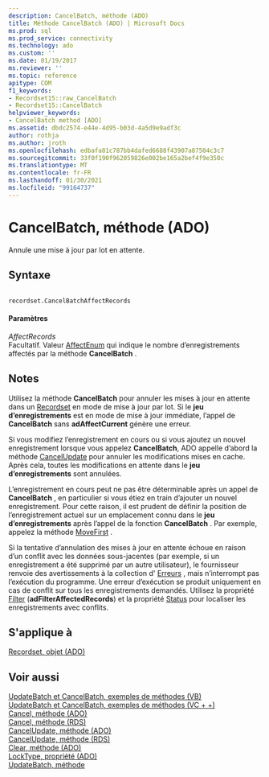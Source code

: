```yaml
---
description: CancelBatch, méthode (ADO)
title: Méthode CancelBatch (ADO) | Microsoft Docs
ms.prod: sql
ms.prod_service: connectivity
ms.technology: ado
ms.custom: ''
ms.date: 01/19/2017
ms.reviewer: ''
ms.topic: reference
apitype: COM
f1_keywords:
- Recordset15::raw_CancelBatch
- Recordset15::CancelBatch
helpviewer_keywords:
- CancelBatch method [ADO]
ms.assetid: dbdc2574-e44e-4d95-b03d-4a5d9e9adf3c
author: rothja
ms.author: jroth
ms.openlocfilehash: edbafa81c787bb4dafed6688f43907a87504c3c7
ms.sourcegitcommit: 33f0f190f962059826e002be165a2bef4f9e350c
ms.translationtype: MT
ms.contentlocale: fr-FR
ms.lasthandoff: 01/30/2021
ms.locfileid: "99164737"
---
```

# <a name="cancelbatch-method-ado"></a>CancelBatch, méthode (ADO)
Annule une mise à jour par lot en attente.  
  
## <a name="syntax"></a>Syntaxe  
  
```  
  
recordset.CancelBatchAffectRecords  
```  
  
#### <a name="parameters"></a>Paramètres  
 *AffectRecords*  
 Facultatif. Valeur [AffectEnum](./affectenum.md) qui indique le nombre d’enregistrements affectés par la méthode **CancelBatch** .  
  
## <a name="remarks"></a>Notes  
 Utilisez la méthode **CancelBatch** pour annuler les mises à jour en attente dans un [Recordset](./recordset-object-ado.md) en mode de mise à jour par lot. Si le **jeu d’enregistrements** est en mode de mise à jour immédiate, l’appel de **CancelBatch** sans **adAffectCurrent** génère une erreur.  
  
 Si vous modifiez l’enregistrement en cours ou si vous ajoutez un nouvel enregistrement lorsque vous appelez **CancelBatch**, ADO appelle d’abord la méthode [CancelUpdate](./cancelupdate-method-ado.md) pour annuler les modifications mises en cache. Après cela, toutes les modifications en attente dans le **jeu d’enregistrements** sont annulées.  
  
 L’enregistrement en cours peut ne pas être déterminable après un appel de **CancelBatch** , en particulier si vous étiez en train d’ajouter un nouvel enregistrement. Pour cette raison, il est prudent de définir la position de l’enregistrement actuel sur un emplacement connu dans le **jeu d’enregistrements** après l’appel de la fonction **CancelBatch** . Par exemple, appelez la méthode [MoveFirst](./movefirst-movelast-movenext-and-moveprevious-methods-ado.md) .  
  
 Si la tentative d’annulation des mises à jour en attente échoue en raison d’un conflit avec les données sous-jacentes (par exemple, si un enregistrement a été supprimé par un autre utilisateur), le fournisseur renvoie des avertissements à la collection d' [Erreurs](./errors-collection-ado.md) , mais n’interrompt pas l’exécution du programme. Une erreur d’exécution se produit uniquement en cas de conflit sur tous les enregistrements demandés. Utilisez la propriété [Filter](./filter-property.md) (**adFilterAffectedRecords**) et la propriété [Status](./status-property-ado-recordset.md) pour localiser les enregistrements avec conflits.  
  
## <a name="applies-to"></a>S'applique à  
 [Recordset, objet (ADO)](./recordset-object-ado.md)  
  
## <a name="see-also"></a>Voir aussi  
 [UpdateBatch et CancelBatch, exemples de méthodes (VB)](./updatebatch-and-cancelbatch-methods-example-vb.md)   
 [UpdateBatch et CancelBatch, exemples de méthodes (VC + +)](./updatebatch-and-cancelbatch-methods-example-vc.md)   
 [Cancel, méthode (ADO)](./cancel-method-ado.md)   
 [Cancel, méthode (RDS)](../rds-api/cancel-method-rds.md)   
 [CancelUpdate, méthode (ADO)](./cancelupdate-method-ado.md)   
 [CancelUpdate, méthode (RDS)](../rds-api/cancelupdate-method-rds.md)   
 [Clear, méthode (ADO)](./clear-method-ado.md)   
 [LockType, propriété (ADO)](./locktype-property-ado.md)   
 [UpdateBatch, méthode](./updatebatch-method.md)